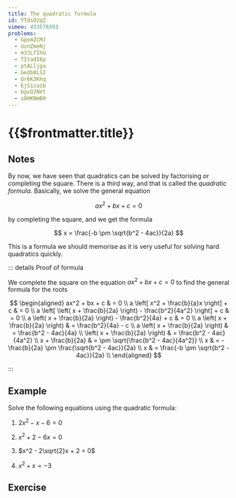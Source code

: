 ```yaml
---
title: The quadratic formula
id: YTdsO2qZ
vimeo: 433576393
problems:
  - GpomZCMJ
  - UznZmeNj
  - m3JLfIhU
  - TItadI6p
  - ptALljga
  - Gedb8LSI
  - Qr6K3Khq
  - EjS1cazb
  - bgvOJNVt
  - s0HKNmB0
---
```


# {{$frontmatter.title}}

## Notes

By now, we have seen that quadratics can be solved by factorising or completing
the square. There is a third way, and that is called the _quadratic formula_.
Basically, we solve the general equation

$$
ax^2 + bx + c = 0
$$

by completing the square, and we get the formula

$$
x = \frac{-b \pm \sqrt{b^2 - 4ac}}{2a}
$$

This is a formula we should memorise as it is very useful for solving hard
quadratics quickly.

::: details Proof of formula

We complete the square on the equation $ax^2 + bx + c = 0$ to find the general
formula for the roots

$$
\begin{aligned}
ax^2 + bx + c & = 0 \\
a \left[ x^2 + \frac{b}{a}x \right] + c & = 0 \\
a \left[ \left( x + \frac{b}{2a} \right) - \frac{b^2}{4a^2} \right] + c & = 0 \\
a \left( x + \frac{b}{2a} \right) - \frac{b^2}{4a} + c & = 0 \\
a \left( x + \frac{b}{2a} \right) & = \frac{b^2}{4a} - c \\
a \left( x + \frac{b}{2a} \right) & = \frac{b^2 - 4ac}{4a} \\
\left( x + \frac{b}{2a} \right) & = \frac{b^2 - 4ac}{4a^2} \\
x + \frac{b}{2a} & = \pm \sqrt{\frac{b^2 - 4ac}{4a^2}} \\
x & = - \frac{b}{2a} \pm \frac{\sqrt{b^2 - 4ac}}{2a} \\
x & = \frac{-b \pm \sqrt{b^2 - 4ac}}{2a} \\
\end{aligned}
$$

:::

## Example

<Example>

Solve the following equations using the quadratic formula:

1.  $2x^2 - x - 6 = 0$

1.  $x^2 + 2 - 6x = 0$

1.  $x^2 - 2\sqrt{2}x + 2 = 0$

1.  $x^2 + x = -3$

</Example>

## Exercise

<Exercise :id="$frontmatter.id" />
